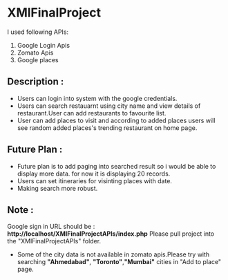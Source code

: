 # XMlFinalProject
I used following APIs:
1. Google Login Apis
2. Zomato Apis
3. Google places 
 
## Description :
 - Users can login into system with the google credentials.
 - Users can search restauarnt using city name and view details of restaurant.User can add restaurants to favourite list.
 - User can add places to visit and according to added places users will see random added places's trending restaurant on home page.
 
 ## Future Plan :
 - Future plan is to add paging into searched result so i would be able to display more data. for now it is displaying 20 records.
 - Users can set itineraries for visinting places with date.
 - Making search more robust.
 
 ## Note :
 Google sign in URL should be : **http://localhost/XMlFinalProjectAPIs/index.php**
 Please pull project into the "XMlFinalProjectAPIs" folder.
 
 - Some of the city data is not available in zomato apis.Please try with searching **"Ahmedabad"**, **"Toronto"**,**"Mumbai"** cities in "Add to place" page.
 
